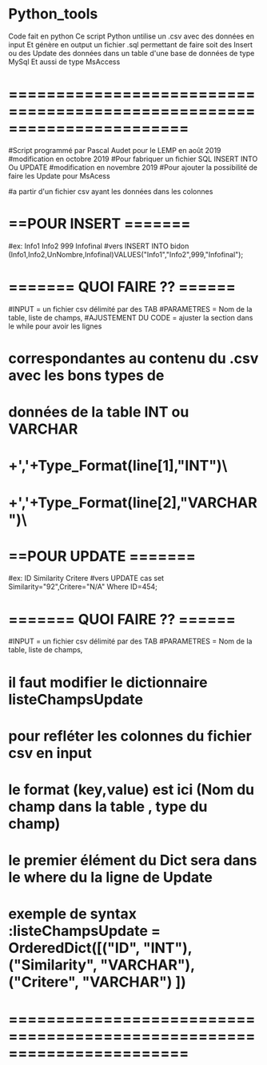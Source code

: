 # Python_tools
Code fait en python
Ce script Python untilise un .csv avec des données en input
Et génère en output un fichier .sql permettant de faire soit des Insert ou des Update
des données dans un table d'une base de données de type MySql
Et aussi de type MsAccess
# =======================================================================
#Script programmé par Pascal Audet pour le LEMP  en août 2019 
#modification en octobre 2019
#Pour fabriquer un fichier SQL INSERT INTO  Ou UPDATE
#modification en novembre 2019 
#Pour ajouter la possibilité de faire les Update pour MsAcess

#a partir d'un fichier csv ayant les données dans les colonnes

# ==POUR INSERT =======
#ex: Info1	Info2	999	Infofinal
#vers INSERT INTO bidon (Info1,Info2,UnNombre,Infofinal)VALUES("Info1","Info2",999,"Infofinal");
# ======= QUOI FAIRE ?? ======
#INPUT = un fichier csv délimité par des TAB
#PARAMETRES = Nom de la table, liste de champs, 
#AJUSTEMENT DU CODE = ajuster la section dans le while pour avoir les lignes 
#             correspondantes au contenu du .csv avec les bons types de
#             données de la table  INT ou VARCHAR
#			+','+Type_Format(line[1],"INT")\
#			+','+Type_Format(line[2],"VARCHAR")\

# ==POUR UPDATE =======
#ex: ID	Similarity	Critere
#vers UPDATE cas  set Similarity="92",Critere="N/A" Where ID=454;
# ======= QUOI FAIRE ?? ======
#INPUT = un fichier csv délimité par des TAB
#PARAMETRES = Nom de la table, liste de champs, 
# il faut modifier  le dictionnaire listeChampsUpdate
# pour refléter les colonnes du fichier csv en input
# le format (key,value) est ici (Nom du champ dans la table , type du champ)
# le premier élément du Dict  sera dans le where du la ligne de Update 
# exemple de syntax :listeChampsUpdate = OrderedDict([("ID", "INT"), ("Similarity", "VARCHAR"), ("Critere", "VARCHAR") ]) 

# =======================================================================
